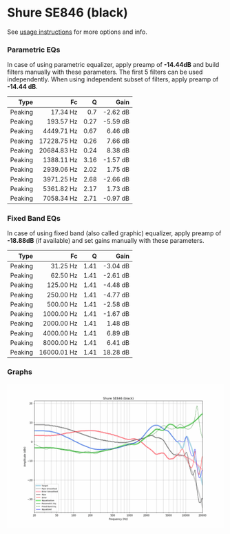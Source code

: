 # Shure SE846 (black)
See [usage instructions](https://github.com/jaakkopasanen/AutoEq#usage) for more options and info.

### Parametric EQs
In case of using parametric equalizer, apply preamp of **-14.44dB** and build filters manually
with these parameters. The first 5 filters can be used independently.
When using independent subset of filters, apply preamp of **-14.44 dB**.

| Type    | Fc          |    Q | Gain     |
|--------:|------------:|-----:|---------:|
| Peaking | 17.34 Hz    | 0.7  | -2.62 dB |
| Peaking | 193.57 Hz   | 0.27 | -5.59 dB |
| Peaking | 4449.71 Hz  | 0.67 | 6.46 dB  |
| Peaking | 17228.75 Hz | 0.26 | 7.66 dB  |
| Peaking | 20684.83 Hz | 0.24 | 8.38 dB  |
| Peaking | 1388.11 Hz  | 3.16 | -1.57 dB |
| Peaking | 2939.06 Hz  | 2.02 | 1.75 dB  |
| Peaking | 3971.25 Hz  | 2.68 | -2.66 dB |
| Peaking | 5361.82 Hz  | 2.17 | 1.73 dB  |
| Peaking | 7058.34 Hz  | 2.71 | -0.97 dB |

### Fixed Band EQs
In case of using fixed band (also called graphic) equalizer, apply preamp of **-18.88dB**
(if available) and set gains manually with these parameters.

| Type    | Fc          |    Q | Gain     |
|--------:|------------:|-----:|---------:|
| Peaking | 31.25 Hz    | 1.41 | -3.04 dB |
| Peaking | 62.50 Hz    | 1.41 | -2.61 dB |
| Peaking | 125.00 Hz   | 1.41 | -4.48 dB |
| Peaking | 250.00 Hz   | 1.41 | -4.77 dB |
| Peaking | 500.00 Hz   | 1.41 | -2.58 dB |
| Peaking | 1000.00 Hz  | 1.41 | -1.67 dB |
| Peaking | 2000.00 Hz  | 1.41 | 1.48 dB  |
| Peaking | 4000.00 Hz  | 1.41 | 6.89 dB  |
| Peaking | 8000.00 Hz  | 1.41 | 6.41 dB  |
| Peaking | 16000.01 Hz | 1.41 | 18.28 dB |

### Graphs
![](./Shure%20SE846%20(black).png)